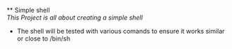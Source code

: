 ** Simple shell <br />
 *This Project is all about creating a simple shell*
 - The shell will be tested with various comands to ensure it works similar or close to /bin/sh
